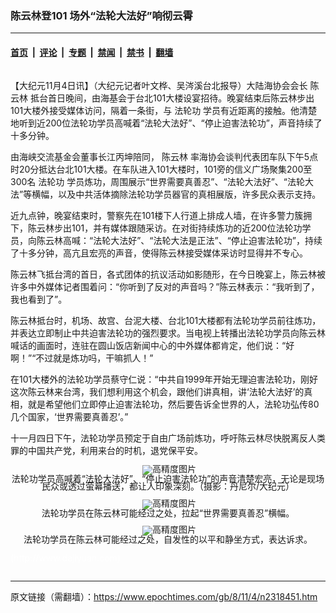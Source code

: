 ### 陈云林登101 场外“法轮大法好”响彻云霄

---

#### [首页](../../../..?n2318451) &nbsp;|&nbsp; [评论](../../../../../epoch-comment?n2318451) &nbsp;|&nbsp; [专题](../../../../../epoch-special?n2318451) &nbsp;|&nbsp; [禁闻](../../../../../epoch-news?n2318451) &nbsp;|&nbsp; [禁书](../../../../../books?n2318451) &nbsp;|&nbsp; [翻墙](https://github.com/gfw-breaker/nogfw/blob/master/README.md?n2318451)


<div class="column" id="artbody" itemprop="articleBody">
 <!-- article content begin -->
 <p>
  【大纪元11月4日讯】（大纪元记者叶文桦、吴涔溪台北报导）大陆海协会会长
  <ok href="https://www.epochtimes.com/gb/tag/%E9%99%88%E4%BA%91%E6%9E%97.html">
   陈云林
  </ok>
  抵台首日晚间，由海基会于台北101大楼设宴招待。晚宴结束后陈云林步出101大楼外接受媒体访问，隔着一条街，与
  <ok href="https://www.epochtimes.com/gb/tag/%E6%B3%95%E8%BD%AE%E5%8A%9F.html">
   法轮功
  </ok>
  学员有近距离的接触。他清楚地听到近200位法轮功学员高喊着“法轮大法好”、“停止迫害法轮功”，声音持续了十多分钟。
 </p>
 <p>
  由海峡交流基金会董事长江丙坤陪同，
  <ok href="https://www.epochtimes.com/gb/tag/%E9%99%88%E4%BA%91%E6%9E%97.html">
   陈云林
  </ok>
  率海协会谈判代表团车队下午5点时20分抵达台北101大楼。在车队进入101大楼时，101旁的信义广场聚集200至300名
  <ok href="https://www.epochtimes.com/gb/tag/%E6%B3%95%E8%BD%AE%E5%8A%9F.html">
   法轮功
  </ok>
  学员炼功，周围展示“世界需要真善忍”、“法轮大法好”、“法轮大法”等横幅，以及中共活体摘除法轮功学员器官的真相展版，许多民众表示支持。
 </p>
 <p>
  近九点钟，晚宴结束时，警察先在101楼下人行道上排成人墙，在许多警力簇拥下，陈云林步出101，并有媒体跟随采访。在对街持续炼功的近200位法轮功学员，向陈云林高喊：“法轮大法好”、“法轮大法是正法”、“停止迫害法轮功”，持续了十多分钟，高亢且宏亮的声音，使得陈云林接受媒体采访时显得并不专心。
 </p>
 <p>
  陈云林飞抵台湾的首日，各式团体的抗议活动如影随形，在今日晚宴上，陈云林被许多中外媒体记者围着问：“你听到了反对的声音吗？”陈云林表示：“我听到了，我也看到了”。
 </p>
 <p>
  陈云林抵台时，机场、故宫、台泥大楼、台北101大楼都有法轮功学员前往炼功，并表达立即制止中共迫害法轮功的强烈要求。当电视上转播出法轮功学员向陈云林喊话的画面时，连驻在圆山饭店新闻中心的中外媒体都肯定，他们说：“好啊！”“不过就是炼功吗，干嘛抓人！”
 </p>
 <p>
  在101大楼外的法轮功学员蔡守仁说：“中共自1999年开始无理迫害法轮功，刚好这次陈云林来台湾，我们想利用这个机会，跟他们讲真相，讲‘法轮大法好’的真相，就是希望他们立即停止迫害法轮功，然后要告诉全世界的人，法轮功弘传80几个国家，‘世界需要真善忍’。”
 </p>
 <p>
  十一月四日下午，法轮功学员预定于自由广场前炼功，呼吁陈云林尽快脱离反人类罪的中国共产党，利用来台的时机，退党保平安。
 </p>
 <p>
  <!--image v 1.0-->
 </p>
 <div style="line-height: 90%; text-align: center;">
  <ok href=" https://i.epochtimes.com/assets/uploads/2008/11/811031153351665-600x447.jpg" rel="noreferrer noopener" target="_blank">
   <img alt="" class="size-large wp-image-7326235" src="https://i.epochtimes.com/assets/uploads/2008/11/811031153351665-600x447.jpg" title=""/>
  </ok>
  <img alt="高精度图片" border="0" src="//www.epochtimes.com/images/highRes.jpg">
   <br/>
   <span class="bn12">
    法轮功学员高喊着“法轮大法好”、“停止迫害法轮功”的声音清楚宏亮，无论是现场民众或透过萤幕播送，都让人印象深刻。（摄影：丹尼尔/大纪元）
   </span>
  </img>
 </div>
 <p>
  <!-- -->
 </p>
 <p>
  <!--image v 1.0-->
 </p>
 <div style="line-height: 90%; text-align: center;">
  <ok href=" https://i.epochtimes.com/assets/uploads/2008/11/811031327221462-600x450.jpg" rel="noreferrer noopener" target="_blank">
   <img alt="" class="size-large wp-image-7326239" src="https://i.epochtimes.com/assets/uploads/2008/11/811031327221462-600x450.jpg" title=""/>
  </ok>
  <img alt="高精度图片" border="0" src="//www.epochtimes.com/images/highRes.jpg">
   <br/>
   <span class="bn12">
    法轮功学员在陈云林可能经过之处，拉起“世界需要真善忍”横幅。
   </span>
  </img>
 </div>
 <p>
  <!-- -->
 </p>
 <p>
  <!--image v 1.0-->
 </p>
 <div style="line-height: 90%; text-align: center;">
  <ok href=" https://i.epochtimes.com/assets/uploads/2008/11/811031327231462.jpg" rel="noreferrer noopener" target="_blank">
   <img alt="" class="size-large wp-image-7326242" src="https://i.epochtimes.com/assets/uploads/2008/11/811031327231462.jpg" title=""/>
  </ok>
  <img alt="高精度图片" border="0" src="//www.epochtimes.com/images/highRes.jpg">
   <br/>
   <span class="bn12">
    法轮功学员在陈云林可能经过之处，自发性的以平和静坐方式，表达诉求。
   </span>
  </img>
 </div>
 <p>
  <!-- -->
 </p>
 <p>
  <font color="#ffffff">
   (http://www.dajiyuan.com)
  </font>
 </p>
 <!-- article content end -->
</div>


---

原文链接（需翻墙）：https://www.epochtimes.com/gb/8/11/4/n2318451.htm